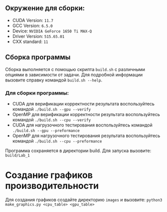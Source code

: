 ## Окружение для сборки:
- CUDA Version: ```11.7```
- GCC Version: ```6.5.0```
- Device: ```NVIDIA GeForce 1650 Ti MAX-Q```
- Driver Version: ```515.65.01```
- CXX standard: ```11```

## Сборка программы

Сборка выполняется с помощью скрипта  ```build.sh``` с различными опциями в зависимости от задачи. Для подробной информации вызовите справку командой ```build.sh --help```.

### Для сборки программы:
- CUDA для верификации корректности результата воспользуйтесь командой ```./build.sh --gpu --verify```
- OpenMP для верификации корректности результата воспользуйтесь командой ```./build.sh --cpu --verify```
- CUDA для нагрузочного тестирования воспользуйтесь командой ```./build.sh --gpu --preformance```
- OpenMP для нагрузочного тестирования результата воспользуйтесь командой ```./build.sh --cpu --preformance```

Программа сохраняется в директории build. Для запуска вызовите: ```build/Lab_1```

# Создание графиков производительности
Для создания графиков создайте директорию ```images``` и вызовите:
```python3 make_graphics.py <cpu_table> <gpu_table>```
